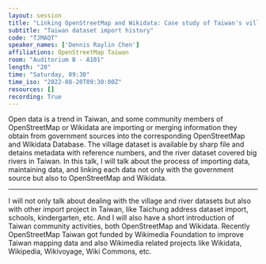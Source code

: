 ```yaml
---
layout: session
title: "Linking OpenStreetMap and Wikidata: Case study of Taiwan's villages and rivers dataset"
subtitle: "Taiwan dataset import history"
code: "TJMAQT"
speaker_names: ['Dennis Raylin Chen']
affiliations: OpenStreetMap Taiwan
room: "Auditorium B - A101"
length: "20"
time: "Saturday, 09:30"
time_iso: "2022-08-20T09:30:00Z"
resources: []
recording: True
---
```


Open data is a trend in Taiwan, and some community members of OpenStreetMap or Wikidata are importing or merging information they obtain from government sources into the corresponding OpenStreetMap and Wikidata Database. The village dataset is available by sharp file and detains metadata with reference numbers, and the river dataset covered big rivers in Taiwan. In this talk, I will talk about the process of importing data, maintaining data, and linking each data not only with the government source but also to OpenStreetMap and Wikidata.

<hr>

I will not only talk about dealing with the village and river datasets but also with other import project in Taiwan, like Taichung address dataset import, schools, kindergarten, etc. And I will also have a short introduction of Taiwan community activities, both OpenStreetMap and Wikidata. Recently OpenStreetMap Taiwan got funded by Wikimedia Foundation to improve Taiwan mapping data and also Wikimedia related projects like Wikidata, Wikipedia, Wikivoyage, Wiki Commons, etc.

